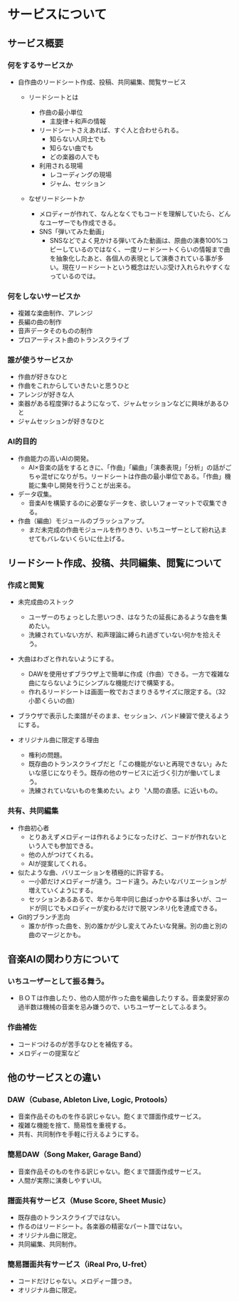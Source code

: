 # サービスについて
## サービス概要

### 何をするサービスか
- 自作曲のリードシート作成、投稿、共同編集、閲覧サービス
    - リードシートとは
        - 作曲の最小単位
            - 主旋律＋和声の情報
        - リードシートさえあれば、すぐ人と合わせられる。
            - 知らない人同士でも
            - 知らない曲でも
            - どの楽器の人でも
        - 利用される現場
            - レコーディングの現場
            - ジャム、セッション
    

    - なぜリードシートか
        - メロディーが作れて、なんとなくでもコードを理解していたら、どんなユーザーでも作成できる。
        - SNS「弾いてみた動画」
            - SNSなどでよく見かける弾いてみた動画は、原曲の演奏100%コピーしているのではなく、一度リードシートくらいの情報まで曲を抽象化したあと、各個人の表現として演奏されている事が多い。現在リードシートという概念はだいぶ受け入れられやすくなっているのでは。



### 何をしないサービスか
- 複雑な楽曲制作、アレンジ
- 長編の曲の制作
- 音声データそのものの制作
- プロアーティスト曲のトランスクライブ

### 誰が使うサービスか
- 作曲が好きなひと
- 作曲をこれからしていきたいと思うひと
- アレンジが好きな人
- 楽器がある程度弾けるようになって、ジャムセッションなどに興味があるひと
- ジャムセッションが好きなひと

### AI的目的
- 作曲能力の高いAIの開発。
    - AI×音楽の話をするときに、「作曲」「編曲」「演奏表現」「分析」の話がごちゃ混ぜになりがち。リードシートは作曲の最小単位である。「作曲」機能に集中し開発を行うことが出来る。
- データ収集。
    - 音楽AIを構築するのに必要なデータを、欲しいフォーマットで収集できる。
- 作曲（編曲）モジュールのブラッシュアップ。
    - まだ未完成の作曲モジュールを作りきり、いちユーザーとして紛れ込ませてもバレないくらいに仕上げる。


## リードシート作成、投稿、共同編集、閲覧について
### 作成と閲覧
- 未完成曲のストック
    - ユーザーのちょっとした思いつき、はなうたの延長にあるような曲を集めたい。
    - 洗練されていない方が、和声理論に縛られ過ぎていない何かを拾えそう。

- 大曲はわざと作れないようにする。
    - DAWを使用せずブラウザ上で簡単に作成（作曲）できる。一方で複雑な曲にならないようにシンプルな機能だけで構築する。
    - 作れるリードシートは画面一枚でおさまりきるサイズに限定する。（32小節くらいの曲）
- ブラウザで表示した楽譜がそのまま、セッション、バンド練習で使えるようにする。

- オリジナル曲に限定する理由
    - 権利の問題。
    - 既存曲のトランスクライブだと「この機能がないと再現できない」みたいな感じになりそう。既存の他のサービスに近づく引力が働いてしまう。
    - 洗練されていないものを集めたい。より〝人間の直感〟に近いもの。

### 共有、共同編集
- 作曲初心者
    - とりあえずメロディーは作れるようになったけど、コードが作れないという人でも参加できる。
    - 他の人がつけてくれる。
    - AIが提案してくれる。
- 似たような曲、バリエーションを積極的に許容する。
    - 一小節だけメロディーが違う。コード違う。みたいなバリエーションが増えていくようにする。
    - セッションあるあるで、年から年中同じ曲ばっかやる事は多いが、コードが同じでもメロディーが変わるだけで脱マンネリ化を達成できる。
- Git的ブランチ志向
    - 誰かが作った曲を、別の誰かが少し変えてみたいな発展。別の曲と別の曲のマージとかも。

## 音楽AIの関わり方について
### いちユーザーとして振る舞う。
- ＢＯＴは作曲したり、他の人間が作った曲を編曲したりする。音楽愛好家の過半数は機械の音楽を忌み嫌うので、いちユーザーとしてふるまう。
### 作曲補佐
- コードつけるのが苦手なひとを補佐する。
- メロディーの提案など

## 他のサービスとの違い
### DAW（Cubase, Ableton Live, Logic, Protools）
- 音楽作品そのものを作る訳じゃない。飽くまで譜面作成サービス。
- 複雑な機能を捨て、簡易性を重視する。
- 共有、共同制作を手軽に行えるようにする。

### 簡易DAW（Song Maker, Garage Band）
- 音楽作品そのものを作る訳じゃない。飽くまで譜面作成サービス。
- 人間が実際に演奏しやすいUI。

### 譜面共有サービス（Muse Score, Sheet Music）
- 既存曲のトランスクライブではない。
- 作るのはリードシート。各楽器の精密なパート譜ではない。
- オリジナル曲に限定。
- 共同編集、共同制作。

### 簡易譜面共有サービス（iReal Pro, U-fret）
- コードだけじゃない。メロディー譜つき。
- オリジナル曲に限定。